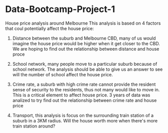# Data-Bootcamp-Project-1
House price analysis around Melbourne
This analysis is based on 4 factors that coul potentially affect the house price:
  1. Distance between the suburb and Melbourne CBD, many of us would imagine the house price would be higher when it get closer to the CBD. 
  We are hoping to find out the relationship between distance and house proce
  
  2. School network, many people move to a particular suburb because of school network.
  The analysis should be able to give us an answer to see will the number of school affect the house price.
  
  3. Crime rate, a suburb with high crime rate cannot provide the resident sense of security to the residents, thus not many would like to move in.
  This is a critical element to affect house price. 3 years of data was analized to try find out the relationship between crime rate and house price
  
  4. Transport, this analysis is focus on the surrounding train station of a suburb in a 3KM radius. Will the house worth more when there's more train station around?
